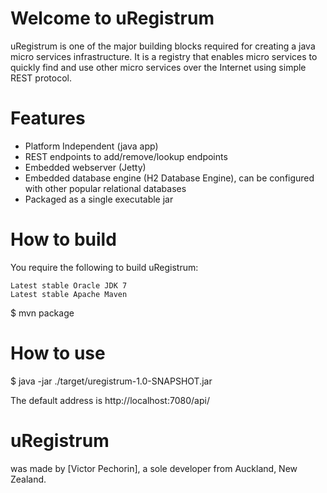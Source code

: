 Welcome to uRegistrum
==========

uRegistrum is one of the major building blocks required for creating a java micro services infrastructure. It is a registry that enables micro services to quickly find and use other micro services over the Internet using simple REST protocol.

Features
==========
- Platform Independent (java app)
- REST endpoints to add/remove/lookup endpoints
- Embedded webserver (Jetty)
- Embedded database engine (H2 Database Engine), can be configured with other popular relational databases
- Packaged as a single executable jar

How to build
==========

You require the following to build uRegistrum:

    Latest stable Oracle JDK 7
    Latest stable Apache Maven

 $ mvn package

How to use
==========

 $ java -jar ./target/uregistrum-1.0-SNAPSHOT.jar

The default address is http://localhost:7080/api/

uRegistrum
==========

 was made by [Victor Pechorin], a sole developer from Auckland, New Zealand.
